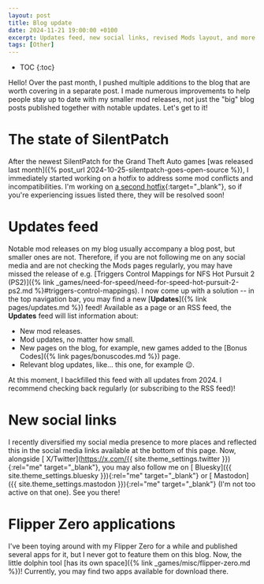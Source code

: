 ```yaml
---
layout: post
title: Blog update
date: 2024-11-21 19:00:00 +0100
excerpt: Updates feed, new social links, revised Mods layout, and more.
tags: [Other]
---
```


* TOC
{:toc}

Hello! Over the past month, I pushed multiple additions to the blog that are worth covering in a separate post.
I made numerous improvements to help people stay up to date with my smaller mod releases, not just the "big" blog posts
published together with notable updates. Let's get to it!

# The state of SilentPatch

After the newest SilentPatch for the Grand Theft Auto games [was released last month]({% post_url 2024-10-25-silentpatch-goes-open-source %}),
I immediately started working on a hotfix to address some mod conflicts and incompatibilities.
I'm working on [a second hotfix](https://github.com/CookiePLMonster/SilentPatch/milestone/3){:target="_blank"}, so if
you're experiencing issues listed there, they will be resolved soon!

# Updates feed

Notable mod releases on my blog usually accompany a blog post, but smaller ones are not. Therefore, if you are not following
me on any social media and are not checking the Mods pages regularly, you may have missed the release of e.g.
[Triggers Control Mappings for NFS Hot Pursuit 2 (PS2)]({% link _games/need-for-speed/need-for-speed-hot-pursuit-2-ps2.md %}#triggers-control-mappings).
I now come up with a solution -- in the top navigation bar, you may find a new [**Updates**]({% link pages/updates.md %}) feed!
Available as a page or an RSS feed, the **Updates** feed will list information about:
* New mod releases.
* Mod updates, no matter how small.
* New pages on the blog, for example, new games added to the [Bonus Codes]({% link pages/bonuscodes.md %}) page.
* Relevant blog updates, like... this one, for example 😉.

At this moment, I backfilled this feed with all updates from 2024. I recommend checking back regularly (or subscribing to the RSS feed)!

# New social links

I recently diversified my social media presence to more places and reflected this in the social media links available at the bottom of this page.
Now, alongside [<i class="fab fa-x-twitter"></i> X/Twitter](https://x.com/{{ site.theme_settings.twitter }}){:rel="me" target="_blank"},
you may also follow me on [<i class="fab fa-bluesky"></i> Bluesky]({{ site.theme_settings.bluesky }}){:rel="me" target="_blank"}
or [<i class="fab fa-mastodon"></i> Mastodon]({{ site.theme_settings.mastodon }}){:rel="me" target="_blank"} (I'm not too active on that one).
See you there!

# Flipper Zero applications

I've been toying around with my Flipper Zero for a while and published several apps for it, but I never got to feature them on this blog.
Now, the little dolphin tool [has its own space]({% link _games/misc/flipper-zero.md %})! Currently, you may find two apps available for download there.
